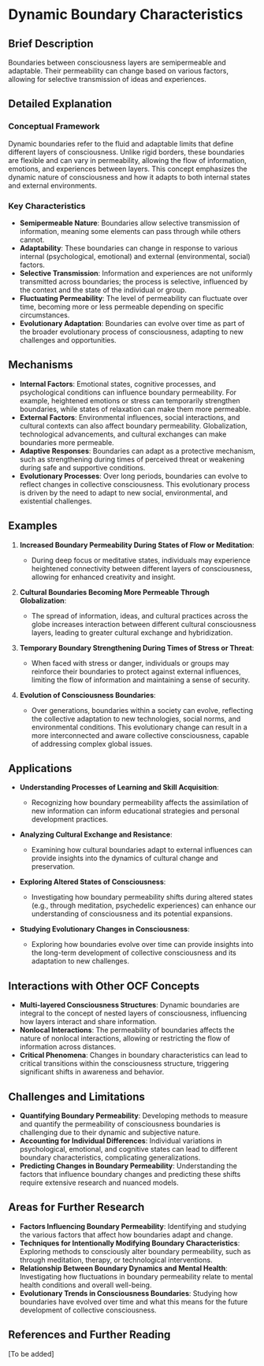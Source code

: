 # Dynamic Boundary Characteristics

## Brief Description
Boundaries between consciousness layers are semipermeable and adaptable. Their permeability can change based on various factors, allowing for selective transmission of ideas and experiences.

## Detailed Explanation
### Conceptual Framework
Dynamic boundaries refer to the fluid and adaptable limits that define different layers of consciousness. Unlike rigid borders, these boundaries are flexible and can vary in permeability, allowing the flow of information, emotions, and experiences between layers. This concept emphasizes the dynamic nature of consciousness and how it adapts to both internal states and external environments.

### Key Characteristics
- **Semipermeable Nature**: Boundaries allow selective transmission of information, meaning some elements can pass through while others cannot.
- **Adaptability**: These boundaries can change in response to various internal (psychological, emotional) and external (environmental, social) factors.
- **Selective Transmission**: Information and experiences are not uniformly transmitted across boundaries; the process is selective, influenced by the context and the state of the individual or group.
- **Fluctuating Permeability**: The level of permeability can fluctuate over time, becoming more or less permeable depending on specific circumstances.
- **Evolutionary Adaptation**: Boundaries can evolve over time as part of the broader evolutionary process of consciousness, adapting to new challenges and opportunities.

## Mechanisms
- **Internal Factors**: Emotional states, cognitive processes, and psychological conditions can influence boundary permeability. For example, heightened emotions or stress can temporarily strengthen boundaries, while states of relaxation can make them more permeable.
- **External Factors**: Environmental influences, social interactions, and cultural contexts can also affect boundary permeability. Globalization, technological advancements, and cultural exchanges can make boundaries more permeable.
- **Adaptive Responses**: Boundaries can adapt as a protective mechanism, such as strengthening during times of perceived threat or weakening during safe and supportive conditions.
- **Evolutionary Processes**: Over long periods, boundaries can evolve to reflect changes in collective consciousness. This evolutionary process is driven by the need to adapt to new social, environmental, and existential challenges.

## Examples
1. **Increased Boundary Permeability During States of Flow or Meditation**:
   - During deep focus or meditative states, individuals may experience heightened connectivity between different layers of consciousness, allowing for enhanced creativity and insight.

2. **Cultural Boundaries Becoming More Permeable Through Globalization**:
   - The spread of information, ideas, and cultural practices across the globe increases interaction between different cultural consciousness layers, leading to greater cultural exchange and hybridization.

3. **Temporary Boundary Strengthening During Times of Stress or Threat**:
   - When faced with stress or danger, individuals or groups may reinforce their boundaries to protect against external influences, limiting the flow of information and maintaining a sense of security.

4. **Evolution of Consciousness Boundaries**:
   - Over generations, boundaries within a society can evolve, reflecting the collective adaptation to new technologies, social norms, and environmental conditions. This evolutionary change can result in a more interconnected and aware collective consciousness, capable of addressing complex global issues.

## Applications
- **Understanding Processes of Learning and Skill Acquisition**:
   - Recognizing how boundary permeability affects the assimilation of new information can inform educational strategies and personal development practices.

- **Analyzing Cultural Exchange and Resistance**:
   - Examining how cultural boundaries adapt to external influences can provide insights into the dynamics of cultural change and preservation.

- **Exploring Altered States of Consciousness**:
   - Investigating how boundary permeability shifts during altered states (e.g., through meditation, psychedelic experiences) can enhance our understanding of consciousness and its potential expansions.

- **Studying Evolutionary Changes in Consciousness**:
   - Exploring how boundaries evolve over time can provide insights into the long-term development of collective consciousness and its adaptation to new challenges.

## Interactions with Other OCF Concepts
- **Multi-layered Consciousness Structures**: Dynamic boundaries are integral to the concept of nested layers of consciousness, influencing how layers interact and share information.
- **Nonlocal Interactions**: The permeability of boundaries affects the nature of nonlocal interactions, allowing or restricting the flow of information across distances.
- **Critical Phenomena**: Changes in boundary characteristics can lead to critical transitions within the consciousness structure, triggering significant shifts in awareness and behavior.

## Challenges and Limitations
- **Quantifying Boundary Permeability**: Developing methods to measure and quantify the permeability of consciousness boundaries is challenging due to their dynamic and subjective nature.
- **Accounting for Individual Differences**: Individual variations in psychological, emotional, and cognitive states can lead to different boundary characteristics, complicating generalizations.
- **Predicting Changes in Boundary Permeability**: Understanding the factors that influence boundary changes and predicting these shifts require extensive research and nuanced models.

## Areas for Further Research
- **Factors Influencing Boundary Permeability**: Identifying and studying the various factors that affect how boundaries adapt and change.
- **Techniques for Intentionally Modifying Boundary Characteristics**: Exploring methods to consciously alter boundary permeability, such as through meditation, therapy, or technological interventions.
- **Relationship Between Boundary Dynamics and Mental Health**: Investigating how fluctuations in boundary permeability relate to mental health conditions and overall well-being.
- **Evolutionary Trends in Consciousness Boundaries**: Studying how boundaries have evolved over time and what this means for the future development of collective consciousness.

## References and Further Reading
[To be added]

